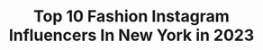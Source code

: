 ---
title: Top 10 Fashion Instagram Influencers In New York in 2023
description: >-
  Find top fashion Instagram influencers in New York in 2023. Most popular hashtags: #fashion #newyork #model #nyc.
platform: Instagram
hits: 1293
text_top: Identify the top-rated Instagram influencers on inBeat.
text_bottom: Our database aggregates 1293 Instagram influencers like this in New York, United States for you to contact.
profiles:
  - username: "niki_inthecity"
    fullname: >-
      Niki Mallikarachi
    bio: >-
      For the love of fashion New York, NY 🇱🇰
    location: "United States"
    followers: 2481
    engagement: 1065
    commentsToLikes: 0.207811
    id: ckaoqms00jeus0i78jafw58kt
    verified: false
    hashtags: "#gifted, #campdonni, #auratenewyork, #partner"
  - username: "sree.guha"
    fullname: >-
      Sree
    bio: >-
      📍NYC 🗽 fashion | feminism | beauty 👒 🇮🇳 X 🇬🇧 based in 🇺🇲 style blogger 👠 Email to collab ↘️
    location: "United States"
    followers: 7085
    engagement: 1105
    commentsToLikes: 0.135733
    id: ckf5w3dyhqpig0j23yhmmbely
    verified: false
    hashtags: "#styleinspo, #ootd, #autumninnewyork, #outfitoftheday"
  - username: "iamjarijones"
    fullname: >-
      Jari Jones
    bio: >-
      Actress /Model /Creativ /Activist 🇵🇭 + ✊🏾 CashApp : $IAMJARIJONES Fashion Inquiry: mgmt@iamjarijones.com Tv / Film Inquiry : ABrown@avalon-usa.com
    location: "United States"
    followers: 184644
    engagement: 768
    commentsToLikes: 0.013972
    id: ck136yv708xx10i19iy0mo8le
    verified: true
    hashtags: "#freedom, #revolution, #editorialphotography, #campaign"
  - username: "edelinfalcon"
    fullname: >-
      Edelin Y Falcon
    bio: >-
      TAMUK’24 ✞ Pr/Collab’s - email or DM 💌
    location: "United States"
    followers: 4619
    engagement: 1143
    commentsToLikes: 0.085616
    id: ck5zpeizysj2a0i14piotuf8t
    verified: false
    hashtags: "#sections, #latina, #photooftheday, #loveyourself"
  - username: "_theofficialmimiii"
    fullname: >-
      Mercy🇳🇬
    bio: >-
      Self love is the real bag💕 📍NYC
    location: "United States"
    followers: 2068
    engagement: 1860
    commentsToLikes: 0.046461
    id: ckap0aec9pgok0i78e1po7m5z
    verified: false
    hashtags: "#model, #binghamton, #castingcalls, #nycphotographer"
  - username: "robinlirb"
    fullname: >-
      Ruo Bing Li
    bio: >-
      Photographer based in NYC and represented by @saintlukeartists
    location: "United States"
    followers: 26381
    engagement: 249
    commentsToLikes: 0.011702
    id: ck0ue8r87kr430i19s6i24xbo
    verified: false
    hashtags: "#creativestudiomanager, #postproduction, #digitalart, #texture"
  - username: "muhlisa_n"
    fullname: >-
      🦋Muhlisa🦋
    bio: >-
      
    location: "United States"
    followers: 2479
    engagement: 8314
    commentsToLikes: 0.030019
    id: ck138g7sxg2v50i19lcn64xfn
    verified: false
    hashtags: "#mood, #positivevibes, #newyorkcity, #quarantine"
  - username: "franklin_vanderbilt"
    fullname: >-
      FRANKLIN VANDERBILT
    bio: >-
      DRUMMER singer/songwriter/composer/actor/author - NYC & LA- Born in Chicago, IL
    location: "United States"
    followers: 7983
    engagement: 487
    commentsToLikes: 0.068701
    id: ck6tz0ln66ycw0j71ee7vteq3
    verified: false
    hashtags: "#rockandroll, #rocknroll, #actor, #igdaily"
  - username: "kurnosova"
    fullname: >-
      Elena Kurnosova
    bio: >-
      NY-Muse models LA- LA models 🎶🔥🌎🎓📸📚🎨💋🌺🌊🐅🎶 #fashionmodel #model #nyfw ♣️⭐️💧♠️
    location: "United States"
    followers: 108160
    engagement: 154
    commentsToLikes: 0.011284
    id: ck14hgzyqaaai0i19t26xmnc4
    verified: true
    hashtags: "#nyfw, #runway, #cfda, #runwayshow"
  - username: "nicolewilsonart"
    fullname: >-
      Nicole Wilson | Artist
    bio: >-
      👩🏻‍🎨#Artist #Illustrator 📍NYC 💌 nicolewilsonart@gmail.com ❤️ Tag & credit me if you wish to share Personal IG : @nicolewilsonnyc COMMISSIONS OPEN
    location: "United States"
    followers: 10683
    engagement: 303
    commentsToLikes: 0.008523
    id: ck5c38va2ytid0i11e7t3j58q
    verified: false
    hashtags: "#design, #wildlife, #koala, #illustratorsoninstagram"
---